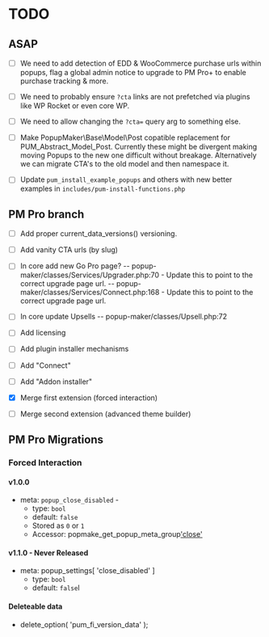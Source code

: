 # TODO

## ASAP
- [ ] We need to add detection of EDD & WooCommerce purchase urls within popups, flag a global admin notice to upgrade to PM Pro+ to enable purchase tracking & more.

- [ ] We need to probably ensure `?cta` links are not prefetched via plugins like WP Rocket or even core WP.
- [ ] We need to allow changing the `?cta=` query arg to something else.


- [ ] Make PopupMaker\Base\Model\Post copatible replacement for PUM_Abstract_Model_Post. Currently these might be divergent making moving Popups to the new one difficult without breakage. Alternatively we can migrate CTA's to the old model and then namespace it.
- [ ] Update `pum_install_example_popups` and others with new better examples in `includes/pum-install-functions.php`

## PM Pro branch

-   [ ] Add proper current_data_versions() versioning.

-   [ ] Add vanity CTA urls (by slug)

-   [ ] In core add new Go Pro page?
        -- popup-maker/classes/Services/Upgrader.php:70 - Update this to point to the correct upgrade page url.
        -- popup-maker/classes/Services/Connect.php:168 - Update this to point to the correct upgrade page url.

-   [ ] In core update Upsells
        -- popup-maker/classes/Upsell.php:72

-   [ ] Add licensing
-   [ ] Add plugin installer mechanisms
-   [ ] Add "Connect"
-   [ ] Add "Addon installer"
-   [x] Merge first extension (forced interaction)
-   [ ] Merge second extension (advanced theme builder)

## PM Pro Migrations

### Forced Interaction

#### v1.0.0

-   meta: `popup_close_disabled` -
    -   type: `bool`
    -   default: `false`
    -   Stored as `0` or `1`
    -   Accessor: popmake_get_popup_meta_group['close']('disabled')

#### v1.1.0 - Never Released

-   meta: popup_settings[ 'close_disabled' ]
    -   type: `bool`
    -   default: `false`l

#### Deleteable data

-   delete_option( 'pum_fi_version_data' );
